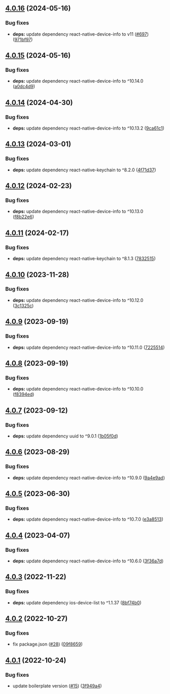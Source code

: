 ## [4.0.16](https://github.com/technology-studio/react-native-device-utils/compare/v4.0.15...v4.0.16) (2024-05-16)


### Bug fixes

* **deps:** update dependency react-native-device-info to v11 ([#697](https://github.com/technology-studio/react-native-device-utils/issues/697)) ([971bf97](https://github.com/technology-studio/react-native-device-utils/commit/971bf971425d03277ca028650bbce966f1be2cb8))

## [4.0.15](https://github.com/technology-studio/react-native-device-utils/compare/v4.0.14...v4.0.15) (2024-05-16)


### Bug fixes

* **deps:** update dependency react-native-device-info to ^10.14.0 ([a0dc4d9](https://github.com/technology-studio/react-native-device-utils/commit/a0dc4d9519f2a4998f450629574e9267a968ecaf))

## [4.0.14](https://github.com/technology-studio/react-native-device-utils/compare/v4.0.13...v4.0.14) (2024-04-30)


### Bug fixes

* **deps:** update dependency react-native-device-info to ^10.13.2 ([9ca61c1](https://github.com/technology-studio/react-native-device-utils/commit/9ca61c1b98126cb592f12e784f3deaebaf6574ca))

## [4.0.13](https://github.com/technology-studio/react-native-device-utils/compare/v4.0.12...v4.0.13) (2024-03-01)


### Bug fixes

* **deps:** update dependency react-native-keychain to ^8.2.0 ([4f71d37](https://github.com/technology-studio/react-native-device-utils/commit/4f71d37915d6e30065f8bad0392e121ae79d6e74))

## [4.0.12](https://github.com/technology-studio/react-native-device-utils/compare/v4.0.11...v4.0.12) (2024-02-23)


### Bug fixes

* **deps:** update dependency react-native-device-info to ^10.13.0 ([f8b22e6](https://github.com/technology-studio/react-native-device-utils/commit/f8b22e6996942e2deac155a2d1716c228a501f59))

## [4.0.11](https://github.com/technology-studio/react-native-device-utils/compare/v4.0.10...v4.0.11) (2024-02-17)


### Bug fixes

* **deps:** update dependency react-native-keychain to ^8.1.3 ([7832515](https://github.com/technology-studio/react-native-device-utils/commit/78325159173249f6e1067d133e0b73285cf06d00))

## [4.0.10](https://github.com/technology-studio/react-native-device-utils/compare/v4.0.9...v4.0.10) (2023-11-28)


### Bug fixes

* **deps:** update dependency react-native-device-info to ^10.12.0 ([3c1325c](https://github.com/technology-studio/react-native-device-utils/commit/3c1325cb0c6ae319a0bb42f9ddad264d66210125))

## [4.0.9](https://github.com/technology-studio/react-native-device-utils/compare/v4.0.8...v4.0.9) (2023-09-19)


### Bug fixes

* **deps:** update dependency react-native-device-info to ^10.11.0 ([7225514](https://github.com/technology-studio/react-native-device-utils/commit/7225514683f62635dd415a4eee8cf7ba395d9217))

## [4.0.8](https://github.com/technology-studio/react-native-device-utils/compare/v4.0.7...v4.0.8) (2023-09-19)


### Bug fixes

* **deps:** update dependency react-native-device-info to ^10.10.0 ([f8394ed](https://github.com/technology-studio/react-native-device-utils/commit/f8394edc8d3139509cce568c3b39e37fc793ce36))

## [4.0.7](https://github.com/technology-studio/react-native-device-utils/compare/v4.0.6...v4.0.7) (2023-09-12)


### Bug fixes

* **deps:** update dependency uuid to ^9.0.1 ([1b05f0d](https://github.com/technology-studio/react-native-device-utils/commit/1b05f0df754588470d662fc871d7a503a380f832))

## [4.0.6](https://github.com/technology-studio/react-native-device-utils/compare/v4.0.5...v4.0.6) (2023-08-29)


### Bug fixes

* **deps:** update dependency react-native-device-info to ^10.9.0 ([9a4e9ad](https://github.com/technology-studio/react-native-device-utils/commit/9a4e9ade281a5237da80e176807e9d095eea4c32))

## [4.0.5](https://github.com/technology-studio/react-native-device-utils/compare/v4.0.4...v4.0.5) (2023-06-30)


### Bug fixes

* **deps:** update dependency react-native-device-info to ^10.7.0 ([e3a8513](https://github.com/technology-studio/react-native-device-utils/commit/e3a8513f32876b571af3651dbddf010d9da83e51))

## [4.0.4](https://github.com/technology-studio/react-native-device-utils/compare/v4.0.3...v4.0.4) (2023-04-07)


### Bug fixes

* **deps:** update dependency react-native-device-info to ^10.6.0 ([3f36a7d](https://github.com/technology-studio/react-native-device-utils/commit/3f36a7dfd87b33a4a86a20194d5dccae650e042a))

## [4.0.3](https://github.com/technology-studio/react-native-device-utils/compare/v4.0.2...v4.0.3) (2022-11-22)


### Bug fixes

* **deps:** update dependency ios-device-list to ^1.1.37 ([8bf74b0](https://github.com/technology-studio/react-native-device-utils/commit/8bf74b05d7d96846a9a7200270e983e133a56126))

## [4.0.2](https://github.com/technology-studio/react-native-device-utils/compare/v4.0.1...v4.0.2) (2022-10-27)


### Bug fixes

* fix package.json ([#28](https://github.com/technology-studio/react-native-device-utils/issues/28)) ([09f8659](https://github.com/technology-studio/react-native-device-utils/commit/09f8659189b40c48b9c960b4ee94612aa12b6aa2))

## [4.0.1](https://github.com/technology-studio/react-native-device-utils/compare/v4.0.0...v4.0.1) (2022-10-24)


### Bug fixes

* update boilerplate version ([#15](https://github.com/technology-studio/react-native-device-utils/issues/15)) ([3f949a4](https://github.com/technology-studio/react-native-device-utils/commit/3f949a41a474d7a71934143645db3ae333ec94cd))
